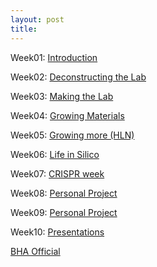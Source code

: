 ```yaml
---
layout: post
title: 
---
```


Week01: [Introduction](#k1)

Week02: [Deconstructing the Lab](#k2)

Week03: [Making the Lab](#k3)

Week04: [Growing Materials](#k4)

Week05: [Growing more (HLN)](www.google.com)

Week06: [Life in Silico](www.google.com)

Week07: [CRISPR week](www.google.com)

Week08: [Personal Project](www.google.com)

Week09: [Personal Project](www.google.com)

Week10: [Presentations](www.google.com)

[BHA Official](http://biohackacademy.github.io/)
